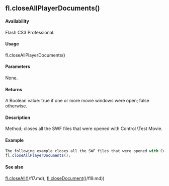 ## fl.closeAllPlayerDocuments()

#### Availability

Flash CS3 Professional.

#### Usage

fl.closeAllPlayerDocuments()

#### Parameters

None.

#### Returns

A Boolean value: true if one or more movie windows were open; false otherwise.

#### Description

Method; closes all the SWF files that were opened with Control \Test Movie.

#### Example

```javascript
The following example closes all the SWF files that were opened with Control \Test Movie.
fl.closeAllPlayerDocuments();

```
#### See also

[fl.closeAll()](#!AdobeDocs/developers-animatesdk-docs/test/flash_object_(fl)/fl7.md)/fl7.md), [fl.closeDocument()](#!AdobeDocs/developers-animatesdk-docs/test/flash_object_(fl)/fl9.md)/fl9.md))

<span id="fl.closeDocument()" class="anchor"></span>
